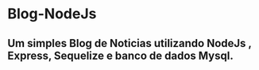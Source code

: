 # Blog-NodeJs
## Um simples Blog de Noticias utilizando NodeJs , Express, Sequelize e banco de dados Mysql.
